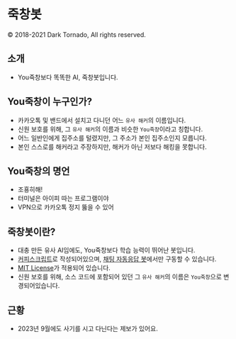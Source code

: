 # 죽창봇
© 2018-2021 Dark Tornado, All rights reserved.

## 소개
* You죽창보다 똑똑한 AI, 죽창봇입니다.

## You죽창이 누구인가?
* 카카오톡 및 밴드에서 설치고 다니던 어느 `유사 해커`의 이름입니다.
* 신원 보호를 위해, 그 `유사 해커`의 이름과 비슷한 `You죽창`이라고 칭합니다.
* 어느 일반인에게 집주소를 털렸지만, 그 주소가 본인 집주소인지 모릅니다.
* 본인 스스로를 해커라고 주장하지만, 해커가 아닌 저보다 해킹을 못합니다.

## You죽창의 명언
* 조횽히해!
* 터미널은 아이피 따는 프로그램이야
* VPN으로 카카오톡 정지 뚫을 수 있어

## 죽창봇이란?
* 대충 만든 유사 AI임에도, You죽창보다 학습 능력이 뛰어난 봇입니다.
* [커피스크립트](https://coffeescript.org/)로 작성되어있으며, [채팅 자동응답 봇](https://play.google.com/store/apps/details?id=com.darktornado.chatbot)에서만 구동할 수 있습니다.
* [MIT License](LICENSE)가 적용되어 있습니다.
* 신원 보호를 위해, 소스 코드에 포함되어 있던 그 `유사 해커`의 이름은 `You죽창`으로 변경되어있습니다.

## 근황
* 2023년 9월에도 사기를 시고 다닌다는 제보가 있어요.
